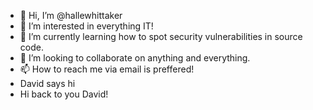 - 👋 Hi, I’m @hallewhittaker
- 👀 I’m interested in everything IT!
- 🌱 I’m currently learning how to spot security vulnerabilities in source code.
- 💞️ I’m looking to collaborate on anything and everything.
- 📫 How to reach me via email is preffered!
- David says hi
- Hi back to you David!

<!---
hallewhittaker/hallewhittaker is a ✨ special ✨ repository because its `README.md` (this file) appears on your GitHub profile.
You can click the Preview link to take a look at your changes.
--->
